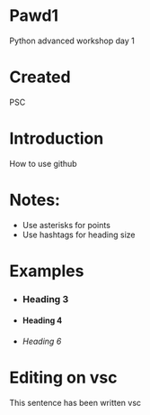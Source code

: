 # Pawd1
Python advanced workshop day 1

# Created
PSC

# Introduction

How to use github 

# Notes:
* Use asterisks for points
* Use hashtags for heading size

# Examples
* ### Heading 3
* #### Heading 4
* ###### Heading 6

# Editing on vsc
This sentence has been written vsc
